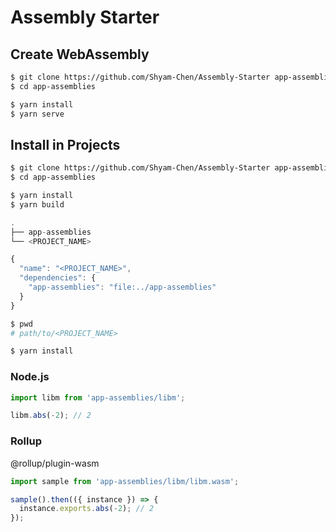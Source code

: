 # Assembly Starter

## Create WebAssembly

```sh
$ git clone https://github.com/Shyam-Chen/Assembly-Starter app-assemblies
$ cd app-assemblies

$ yarn install
$ yarn serve
```

## Install in Projects

```sh
$ git clone https://github.com/Shyam-Chen/Assembly-Starter app-assemblies
$ cd app-assemblies

$ yarn install
$ yarn build
```

```ts
.
├── app-assemblies
└── <PROJECT_NAME>
```

```js
{
  "name": "<PROJECT_NAME>",
  "dependencies": {
    "app-assemblies": "file:../app-assemblies"
  }
}
```

```sh
$ pwd
# path/to/<PROJECT_NAME>

$ yarn install
```

### Node.js

```js
import libm from 'app-assemblies/libm';

libm.abs(-2); // 2
```

### Rollup

@rollup/plugin-wasm

```js
import sample from 'app-assemblies/libm/libm.wasm';

sample().then(({ instance }) => {
  instance.exports.abs(-2); // 2
});
```
